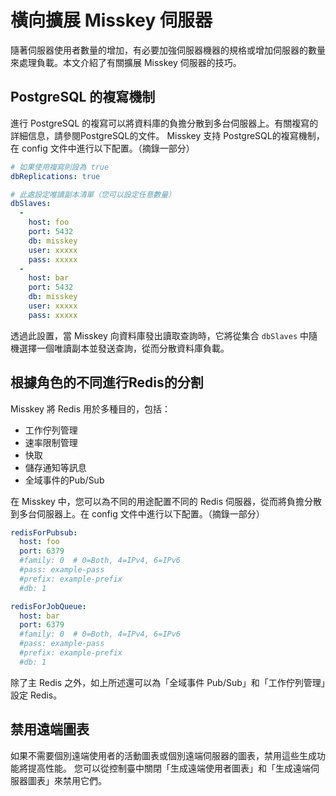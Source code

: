 # 橫向擴展 Misskey 伺服器

隨著伺服器使用者數量的增加，有必要加強伺服器機器的規格或增加伺服器的數量來處理負載。本文介紹了有關擴展 Misskey 伺服器的技巧。

## PostgreSQL 的複寫機制

進行 PostgreSQL 的複寫可以將資料庫的負擔分散到多台伺服器上。有關複寫的詳細信息，請參閱PostgreSQL的文件。
Misskey 支持 PostgreSQL的複寫機制，在 config 文件中進行以下配置。（摘錄一部分）

```yml
# 如果使用複寫則設為 true
dbReplications: true

# 此處設定唯讀副本清單（您可以設定任意數量）
dbSlaves:
  -
    host: foo
    port: 5432
    db: misskey
    user: xxxxx
    pass: xxxxx
  -
    host: bar
    port: 5432
    db: misskey
    user: xxxxx
    pass: xxxxx
```

透過此設置，當 Misskey 向資料庫發出讀取查詢時，它將從集合 `dbSlaves` 中隨機選擇一個唯讀副本並發送查詢，從而分散資料庫負載。

## 根據角色的不同進行Redis的分割

Misskey 將 Redis 用於多種目的，包括：

- 工作佇列管理
- 速率限制管理
- 快取
- 儲存通知等訊息
- 全域事件的Pub/Sub

在 Misskey 中，您可以為不同的用途配置不同的 Redis 伺服器，從而將負擔分散到多台伺服器上。在 config 文件中進行以下配置。（摘錄一部分）

```yml
redisForPubsub:
  host: foo
  port: 6379
  #family: 0  # 0=Both, 4=IPv4, 6=IPv6
  #pass: example-pass
  #prefix: example-prefix
  #db: 1

redisForJobQueue:
  host: bar
  port: 6379
  #family: 0  # 0=Both, 4=IPv4, 6=IPv6
  #pass: example-pass
  #prefix: example-prefix
  #db: 1
```

除了主 Redis 之外，如上所述還可以為「全域事件 Pub/Sub」和「工作佇列管理」設定 Redis。

## 禁用遠端圖表

如果不需要個別遠端使用者的活動圖表或個別遠端伺服器的圖表，禁用這些生成功能將提高性能。
您可以從控制臺中關閉「生成遠端使用者圖表」和「生成遠端伺服器圖表」來禁用它們。
